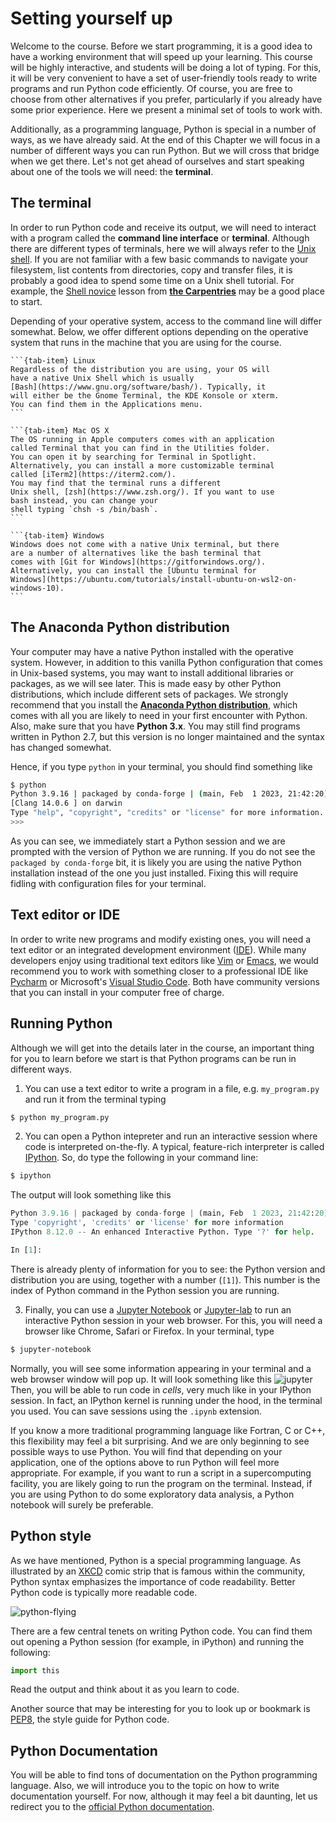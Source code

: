 # Setting yourself up
Welcome to the course. Before we start programming,
it is a good idea to have a working environment that will speed up
your learning. This course will be highly interactive, and students
will be doing a lot of typing. For this, it will be very convenient 
to have a set of user-friendly tools ready to write programs and 
run Python code efficiently. Of course, you are free to choose from 
other alternatives if you prefer, particularly if you already have
some prior experience. Here we present a minimal set of tools to work 
with.

Additionally, as a programming language, Python is special in a 
number of ways, as we have already said. At the end of this Chapter
we will focus in a number of different ways you can 
run Python. But we will cross that bridge when we get there. Let's 
not get ahead of ourselves and start speaking about one of the tools
we will need: the **terminal**.

## The terminal
In order to run Python code and receive its output, we will need 
to interact with a program called the **command line interface** 
or **terminal**. Although there are different types of terminals,
here we will always refer to the 
[Unix shell](https://en.wikipedia.org/wiki/Unix_shell).
If you are not familiar with a few basic commands to navigate
your filesystem, list contents from directories, copy and
transfer files, it is probably a good idea to spend some time
on a Unix shell tutorial. For example, the 
[Shell novice](https://swcarpentry.github.io/shell-novice/)
lesson from [**the Carpentries**](https://carpentries.org/) 
may be a good place to start.

Depending of your operative system, access to the command line 
will differ somewhat. Below, we offer different options depending on
the operative system that runs in the machine that you are using
for the course.

````{tab-set}
```{tab-item} Linux
Regardless of the distribution you are using, your OS will
have a native Unix Shell which is usually 
[Bash](https://www.gnu.org/software/bash/). Typically, it
will either be the Gnome Terminal, the KDE Konsole or xterm.
You can find them in the Applications menu.
```

```{tab-item} Mac OS X
The OS running in Apple computers comes with an application
called Terminal that you can find in the Utilities folder. 
You can open it by searching for Terminal in Spotlight. 
Alternatively, you can install a more customizable terminal
called [iTerm2](https://iterm2.com/). 
You may find that the terminal runs a different
Unix shell, [zsh](https://www.zsh.org/). If you want to use
bash instead, you can change your
shell typing `chsh -s /bin/bash`.
```

```{tab-item} Windows
Windows does not come with a native Unix terminal, but there
are a number of alternatives like the bash terminal that
comes with [Git for Windows](https://gitforwindows.org/).
Alternatively, you can install the [Ubuntu terminal for
Windows](https://ubuntu.com/tutorials/install-ubuntu-on-wsl2-on-windows-10).
```
````

## The Anaconda Python distribution 
Your computer may have a native Python installed with the operative
system. However, in addition to this vanilla Python configuration
that comes in Unix-based systems, you may want to install additional
libraries or packages, as we will see later. This is made easy by 
other Python distributions, which include different sets of packages.
We strongly recommend that you install the 
[**Anaconda Python distribution**](https://www.anaconda.com/products/distribution), 
which comes with all you are likely to need
in your first encounter with Python. Also, make sure that you 
have **Python 3.x**. You may still find programs written in Python
2.7, but this version is no longer maintained and the syntax has
changed somewhat.

Hence, if you type `python` in your terminal, you should find something
like
```sh
$ python
Python 3.9.16 | packaged by conda-forge | (main, Feb  1 2023, 21:42:20)
[Clang 14.0.6 ] on darwin
Type "help", "copyright", "credits" or "license" for more information.
>>>
```
As you can see, we immediately start a Python session and we are 
prompted with the version of Python we are running. If you do not 
see the `packaged by conda-forge` bit, it is likely you are using
the native Python installation instead of the one you just installed.
Fixing this will require fidling with configuration files for your
terminal.

## Text editor or IDE
In order to write new programs and modify existing ones,
you will need a text editor or an integrated development
environment 
([IDE](https://en.wikipedia.org/wiki/Integrated_development_environment)). 
While many developers enjoy using traditional text editors like 
[Vim](https://www.vim.org/) or 
[Emacs](https://www.gnu.org/software/emacs/), we would
recommend you to work with something closer to a professional IDE like 
[Pycharm](https://www.jetbrains.com/pycharm/) or Microsoft's 
[Visual Studio Code](https://en.wikipedia.org/wiki/Visual_Studio_Code).
Both have community versions that you can install in your computer
free of charge.

## Running Python
Although we will get into the details later in the course, 
an important thing for you to learn before we start is that 
Python programs can be run in different ways.

1. You can use a text editor to write a program in a file, e.g. 
`my_program.py` and run it from the terminal typing
```bash
$ python my_program.py
```

2. You can open a Python intepreter and run an interactive session
where code is interpreted on-the-fly. A typical, feature-rich
interpreter is called [IPython](https://ipython.org/). So, do 
type the following in your command line:
```bash
$ ipython
```
The output will look something like this
```python
Python 3.9.16 | packaged by conda-forge | (main, Feb  1 2023, 21:42:20)
Type 'copyright', 'credits' or 'license' for more information
IPython 8.12.0 -- An enhanced Interactive Python. Type '?' for help.

In [1]:
```
There is already plenty of information for you to see: the Python
version and distribution you are using, together with a number (`[1]`).
This number is the index of Python command in the Python session
you are running.

3. Finally, you can use a [Jupyter Notebook](https://jupyter-notebook.readthedocs.io)
or [Jupyter-lab](https://jupyterlab.readthedocs.io/) to run an interactive
Python session in your web browser. For this, you will 
need a browser like Chrome, Safari or Firefox.
In your terminal, type 
```bash
$ jupyter-notebook
```
Normally, you will see some information appearing in your terminal and
a web browser window will pop up. It will look something like this
![jupyter](https://jupyter-notebook.readthedocs.io/en/latest/_images/notebook-running-code.png)
Then, you will be able to run code in *cells*, very much like in 
your IPython session. In fact, an IPython kernel is running
under the hood, in the 
terminal you used. You can save sessions using the `.ipynb` extension.

If you know a more traditional programming language like Fortran, C or 
C++, this flexibility may feel a bit surprising. And we are only 
beginning to see possible ways to use Python. You will find that 
depending on your application, one of the options above to run
Python will feel more appropriate. For example, if you want to
run a script in a supercomputing facility, you are likely going
to run the program on the terminal. Instead, if you are using 
Python to do some exploratory data analysis, a Python notebook
will surely be preferable.

## Python style
As we have mentioned, Python is a special programming language.
As illustrated by an [XKCD](https://xkcd.com/) comic strip that is 
famous within the community, Python syntax emphasizes the importance
of code readability. Better Python code is typically more readable
code.

![python-flying](https://imgs.xkcd.com/comics/python.png)

There are a few central tenets on writing Python code. You
can find them out opening a Python session (for example, in iPython)
and running  the following:

```python
import this
```
Read the output and think about it as you learn to code.

Another source that may be interesting for you to look up or
bookmark is [PEP8](https://peps.python.org/pep-0008/), the
style guide for Python code.

## Python Documentation
You will be able to find tons of documentation on the Python
programming language. Also, we will introduce you to the topic on 
how to write documentation yourself. For now, although it may
feel a bit daunting, let us redirect you to the 
[official Python documentation](https://docs.python.org/3/).
